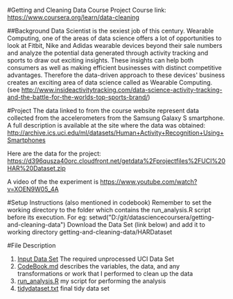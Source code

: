 #Getting and Cleaning Data Course Project
Course link: https://www.coursera.org/learn/data-cleaning

##Background
Data Scientist is the sexiest job of this century. Wearable Computing, one of the areas of data science offers a lot of opportunities to look at Fitbit, Nike and Adidas wearable devices beyond their sale numbers and analyze the potential data generated through activity tracking and sports to draw out exciting insights. These insights can help both consumers as well as making efficient businesses with distinct competitive advantages. Therefore the data-driven approach to these devices' business creates an exciting area of data science called as Wearable Computing. (see http://www.insideactivitytracking.com/data-science-activity-tracking-and-the-battle-for-the-worlds-top-sports-brand/)

#Project 
The data linked to from the course website represent data collected from the accelerometers from the Samsung Galaxy S smartphone. A full description is available at the site where the data was obtained:
http://archive.ics.uci.edu/ml/datasets/Human+Activity+Recognition+Using+Smartphones

Here are the data for the project:
https://d396qusza40orc.cloudfront.net/getdata%2Fprojectfiles%2FUCI%20HAR%20Dataset.zip

A video of the the experiment is https://www.youtube.com/watch?v=XOEN9W05_4A 

#Setup Instructions
(also mentioned in codebook)
Remember to set the working directory to the folder which contains the run_analysis.R script before its execution. For eg:
  setwd("D:/git/datasciencecoursera/getting-and-cleaning-data") 
Download the Data Set (link below) and add it to working directory  getting-and-cleaning-data/HARDataset

#File Description
1. [Input Data Set](https://github.com/KannarKK/datasciencecoursera/tree/master/getting-and-cleaning-data/HARDataset) The required unprocessed UCI Data Set
2. [CodeBook.md](https://github.com/KannarKK/datasciencecoursera/blob/master/getting-and-cleaning-data/CodeBook.md) describes the variables, the data, and any transformations or work that I performed to clean up the data
3. [run_analysis.R](https://github.com/KannarKK/datasciencecoursera/blob/master/getting-and-cleaning-data/run_analysis.R) my script for performing the analysis
4. [tidydataset.txt](https://github.com/KannarKK/datasciencecoursera/blob/master/getting-and-cleaning-data/tidydataset.txt) final tidy data set
